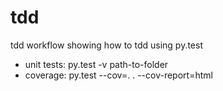 tdd
===

tdd workflow showing how to tdd using py.test

- unit tests: py.test -v path-to-folder
- coverage: py.test --cov=. . --cov-report=html
